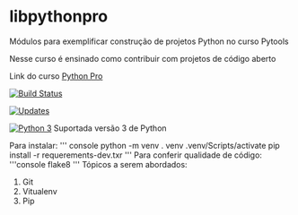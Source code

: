 # libpythonpro
Módulos para exemplificar construção de projetos Python no curso Pytools

Nesse curso é ensinado como contribuir com projetos de código aberto

Link do curso [Python Pro](https://www.python.pro.br/)

[![Build Status](https://travis-ci.com/Ioboss/libpythonpro.svg?branch=main)](https://travis-ci.com/Ioboss/libpythonpro)

[![Updates](https://pyup.io/repos/github/Ioboss/libpythonpro/shield.svg)](https://pyup.io/repos/github/Ioboss/libpythonpro/)

[![Python 3](https://pyup.io/repos/github/Ioboss/libpythonpro/python-3-shield.svg)](https://pyup.io/repos/github/Ioboss/libpythonpro/)
Suportada versão 3 de Python

Para instalar:
''' console
python -m venv . venv
.venv/Scripts/activate
pip install -r requerements-dev.txr
'''
Para conferir qualidade de código:
'''console
flake8
'''
Tópicos a serem abordados:
 1. Git
 2. Vitualenv
 3. Pip